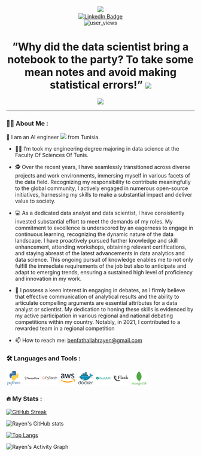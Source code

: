 <div id="header" align="center">
  <img src="http://24.media.tumblr.com/b9a552bef486726fb1206750e50c643e/tumblr_mq4c74lZ6S1rwai13o1_500.gif" width="100"/>
</div>

<div id="badges" align="center">
  <a href="https://www.linkedin.com/in/rayen-fathallah/">
    <img src="https://img.shields.io/badge/LinkedIn-blue?style=for-the-badge&logo=linkedin&logoColor=white" alt="LinkedIn Badge"/>
  </a>
</div>

<div id="user_count" align="center">
  <img src="https://komarev.com/ghpvc/?username=rayenFathallah&style=flat-square&color=blue" alt="user_views"/>
</div>

<h1 align="center">
  ”Why did the data scientist bring a notebook to the party? To take some mean notes and avoid making statistical errors!”
  <img src="https://media0.giphy.com/media/Az5guv8GZwaLskfWli/giphy.gif?cid=ecf05e47kr5skfrbo5s19irk6ttubhim7mxrjtlkdbtf4aij&rid=giphy.gif&ct=s" width="70px"/>
  
</h1>

<div align="center">
  <img src="https://media.giphy.com/media/v1.Y2lkPTc5MGI3NjExbmd2NXJ2NW9mMmdkZGF3ZWZ6Zm5xejE2eG50OG13NXVldnVpc3AweSZlcD12MV9pbnRlcm5hbF9naWZfYnlfaWQmY3Q9Zw/JWuBH9rCO2uZuHBFpm/giphy.gif"/>
</div>

---

### :man_technologist: About Me :
:wave: I am an AI engineer <img src="https://media.giphy.com/media/WUlplcMpOCEmTGBtBW/giphy.gif" width="30"> from Tunisia.

- :man_student: I’m took my engineering degree majoring in data science at the Faculty Of Sciences Of Tunis.

- :detective: Over the recent years, I have seamlessly transitioned across diverse projects and work environments, immersing myself in various facets of the data field. Recognizing my responsibility to contribute meaningfully to the global community, I actively engaged in numerous open-source initiatives, harnessing my skills to make a substantial impact and deliver value to society.

- :computer: As a dedicated data analyst and data scientist, I have consistently invested substantial effort to meet the demands of my roles. My commitment to excellence is underscored by an eagerness to engage in continuous learning, recognizing the dynamic nature of the data landscape. I have proactively pursued further knowledge and skill enhancement, attending workshops, obtaining relevant certifications, and staying abreast of the latest advancements in data analytics and data science. This ongoing pursuit of knowledge enables me to not only fulfill the immediate requirements of the job but also to anticipate and adapt to emerging trends, ensuring a sustained high level of proficiency and innovation in my work.
- :medal_sports: I possess a keen interest in engaging in debates, as I firmly believe that effective communication of analytical results and the ability to articulate compelling arguments are essential attributes for a data analyst or scientist. My dedication to honing these skills is evidenced by my active participation in various regional and national debating competitions within my country. Notably, in 2021, I contributed to a rewarded team in a regional competition
- :mailbox: How to reach me: benfathallahrayen@gmail.com

### :hammer_and_wrench: Languages and Tools :


<div>
  <img src="https://github.com/devicons/devicon/blob/master/icons/python/python-original-wordmark.svg" title="Python" alt="Python" width="40" height="40"/>&nbsp;
    <img src="https://github.com/devicons/devicon/blob/master/icons/tensorflow/tensorflow-line-wordmark.svg" title="TensorFlow" alt="TensorFlow" width="40" height="40"/>&nbsp;
    <img src="https://github.com/devicons/devicon/blob/master/icons/pytorch/pytorch-original-wordmark.svg" title="PyTorch" alt="PyTorch" width="40" height="40"/>&nbsp;
    <img src="https://github.com/devicons/devicon/blob/master/icons/amazonwebservices/amazonwebservices-original-wordmark.svg" title="aws" alt="aws" width="40" height="40"/>&nbsp;
    <img src="https://github.com/devicons/devicon/blob/master/icons/docker/docker-original-wordmark.svg" title="docker" alt="docker" width="40" height="40"/>&nbsp;
    <img src="https://github.com/devicons/devicon/blob/master/icons/fastapi/fastapi-original-wordmark.svg" title="fastapi" alt="fastapi" width="40" height="40"/>&nbsp;
    <img src="https://github.com/devicons/devicon/blob/master/icons/flask/flask-original-wordmark.svg" title="flask" alt="flask" width="40" height="40"/>&nbsp;
    <img src="https://github.com/devicons/devicon/blob/master/icons/mongodb/mongodb-plain-wordmark.svg" title="mongodb" alt="mongodb" width="40" height="40"/>&nbsp;
</div>



### :fire: My Stats :

<!-- GitHub Streak -->
[![GitHub Streak](https://streak-stats.demolab.com?user=rayenFathallah&theme=vue-dark&hide_border=true)](https://git.io/streak-stats)

<!-- GitHub Stats -->
![Rayen's GitHub stats](https://github-readme-stats.vercel.app/api?username=rayenFathallah&show_icons=true&theme=vision-friendly-dark&hide_border=true)

<!-- Top Languages -->
[![Top Langs](https://github-readme-stats.vercel.app/api/top-langs/?username=rayenFathallah&layout=compact&langs_count=8&theme=vision-friendly-dark)](https://github.com/anuraghazra/github-readme-stats)

<!-- Contribution Graph -->
![Rayen's Activity Graph](https://github-readme-activity-graph.vercel.app/graph?username=rayenFathallah&bg_color=0d1117&color=00bcd4&line=00bcd4&point=ffffff&area=true&hide_border=true)

